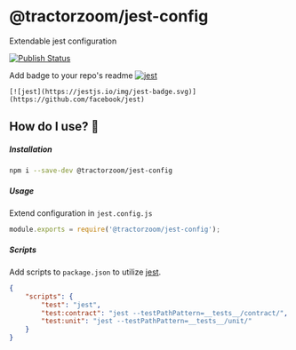 # @tractorzoom/jest-config

Extendable jest configuration

[![Publish Status](https://github.com/TractorZoom/configurations/workflows/publish/badge.svg)](https://github.com/TractorZoom/configurations/actions)

Add badge to your repo's readme
[![jest](https://jestjs.io/img/jest-badge.svg)](https://github.com/facebook/jest)

```
[![jest](https://jestjs.io/img/jest-badge.svg)](https://github.com/facebook/jest)
```

## How do I use? :thinking:

##### Installation

```bash
npm i --save-dev @tractorzoom/jest-config
```

##### Usage

Extend configuration in `jest.config.js`

```js
module.exports = require('@tractorzoom/jest-config');
```

##### Scripts

Add scripts to `package.json` to utilize [jest](https://github.com/facebook/jest).

```json
{
    "scripts": {
        "test": "jest",
        "test:contract": "jest --testPathPattern=__tests__/contract/",
        "test:unit": "jest --testPathPattern=__tests__/unit/"
    }
}

```
